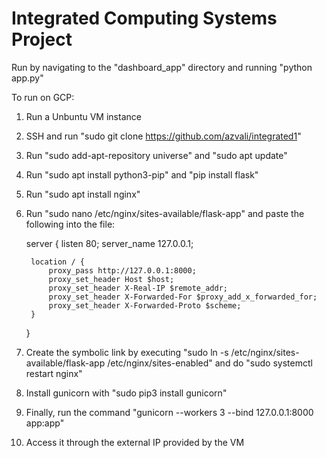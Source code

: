 # Integrated Computing Systems Project

Run by navigating to the "dashboard_app" directory and running "python app.py"

To run on GCP:

1. Run a Unbuntu VM instance

2. SSH and run "sudo git clone https://github.com/azvali/integrated1"

3. Run "sudo add-apt-repository universe" and "sudo apt update"

4. Run "sudo apt install python3-pip" and "pip install flask"

5. Run "sudo apt install nginx"

6. Run "sudo nano /etc/nginx/sites-available/flask-app" and paste the following into the file:

    server {
        listen 80;
        server_name 127.0.0.1;

        location / {
            proxy_pass http://127.0.0.1:8000;
            proxy_set_header Host $host;
            proxy_set_header X-Real-IP $remote_addr;
            proxy_set_header X-Forwarded-For $proxy_add_x_forwarded_for;
            proxy_set_header X-Forwarded-Proto $scheme;
        }
    }

7. Create the symbolic link by executing "sudo ln -s /etc/nginx/sites-available/flask-app /etc/nginx/sites-enabled" and do "sudo systemctl restart nginx"

8. Install gunicorn with "sudo pip3 install gunicorn"

9. Finally, run the command "gunicorn --workers 3 --bind 127.0.0.1:8000 app:app"

10. Access it through the external IP provided by the VM
